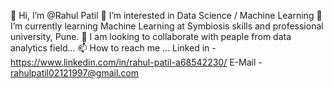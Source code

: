 👋 Hi, I’m @Rahul Patil
👀 I’m interested in Data Science / Machine Learning
🌱 I’m currently learning Machine Learning at Symbiosis skills and professional university, Pune.
💞️ I am looking to collaborate with peaple from data analytics field...
📫 How to reach me ...
Linked in - https://www.linkedin.com/in/rahul-patil-a68542230/
E-Mail - rahulpatil02121997@gmail.com

